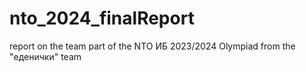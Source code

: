 # nto_2024_finalReport
report on the team part of the NTO ИБ 2023/2024 Olympiad from the "еденички" team
